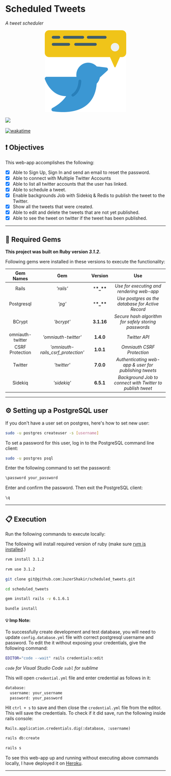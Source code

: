 # Scheduled Tweets

_A tweet scheduler_

<div align="center">
  <img src="public/project_logo.png" />
</div>

![](https://visitor-badge-reloaded.herokuapp.com/badge?page_id=juzershakir.scheduled_tweets&color=000000&lcolor=000000&style=for-the-badge&logo=Github)

<a href="https://wakatime.com/badge/user/ccef187f-4308-4666-920d-d0a9a07d713a/project/797d96e7-919f-4407-823e-a9abb0f760b7"><img src="https://wakatime.com/badge/user/ccef187f-4308-4666-920d-d0a9a07d713a/project/797d96e7-919f-4407-823e-a9abb0f760b7.svg" alt="wakatime"></a>

## ❗ Objectives

This web-app accomplishes the following:

- [x] Able to Sign Up, Sign In and send an email to reset the password.
- [x] Able to connect with Multiple Twitter Accounts
- [x] Able to list all twitter accounts that the user has linked.
- [x] Able to schedule a tweet.
- [x] Enable backgrounds Job with Sidekiq & Redis to publish the tweet to the Twitter.
- [x] Show all the tweets that were created.
- [x] Able to edit and delete the tweets that are not yet published.
- [x] Able to see the tweet on twitter if the tweet has been published.

---

## 💎 Required Gems

**This project was built on Ruby version _3.1.2_.**

Following gems were installed in these versions to execute the functionality:

|  **Gem Names**   |              **Gem**               |  **Version**   |                          **Use**                          |
| :--------------: | :--------------------------------: | :------------: | :-------------------------------------------------------: |
|      Rails       |             _'rails'_              | \***\*\_\*\*** |         _Use for executing and rendering web-app_         |
|    Postgresql    |               _'pg'_               | \***\*\_\*\*** |     _Use postgres as the database for Active Record_      |
|      BCrypt      |             _'bcrypt'_             |   **3.1.16**   |   _Secure hash algorithm for safely storing passwords_    |
| omniauth-twitter |        _'omniauth-twitter'_        |   **1.4.0**    |                       _Twitter API_                       |
| CSRF Protection  | _'omniauth-rails_csrf_protection'_ |   **1.0.1**    |                _Omniauth CSRF Protection_                 |
|     Twitter      |            _'twitter'_             |   **7.0.0**    |   _Authenticating web-app & user for publishing tweets_   |
|     Sidekiq      |            _'sidekiq'_             |   **6.5.1**    | _Background Job to connect with Twitter to publish tweet_ |

---

## ⚙️ Setting up a PostgreSQL user

If you don't have a user set on postgres, here's how to set new user:

```bash
sudo -u postgres createuser -s [username]
```

To set a password for this user, log in to the PostgreSQL command line client:

```bash
sudo -u postgres psql
```

Enter the following command to set the password:

```bash
\password your_password
```

Enter and confirm the password. Then exit the PostgreSQL client:

```bash
\q
```

---

## 📋 Execution

Run the following commands to execute locally:

The following will install required version of ruby (make sure [rvm is installed](https://rvm.io/rvm/install).)

```bash
rvm install 3.1.2
```

```bash
rvm use 3.1.2
```

```bash
git clone git@github.com:JuzerShakir/scheduled_tweets.git
```

```bash
cd scheduled_tweets
```

```bash
gem install rails -v 6.1.6.1
```

```bash
bundle install
```

#### 💡 Imp Note:

To successfully create development and test database, you will need to update `config.database.yml` file with correct postgresql username and password.
To edit the it without exposing your credentials, give the following command:

```bash
EDITOR="code --wait" rails credentials:edit
```

_`code` for Visual Studio Code_
_`subl` for sublime_

This will open `credential.yml` file and enter credential as follows in it:

```
database:
  username: your_username
  password: your_password
```

Hit `ctrl + s` to save and then close the `credential.yml` file from the editor. This will save the credentials. To check if it did save, run the following inside rails console:

```
Rails.application.credentials.dig(:database, :username)
```

```bash
rails db:create
```

```bash
rails s
```

To see this web-app up and running without executing above commands locally,
I have deployed it on [Heroku](https://__name__.herokuapp.com/).

---
